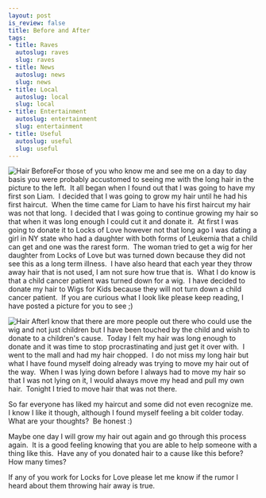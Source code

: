 ```yaml
--- 
layout: post
is_review: false
title: Before and After
tags: 
- title: Raves
  autoslug: raves
  slug: raves
- title: News
  autoslug: news
  slug: news
- title: Local
  autoslug: local
  slug: local
- title: Entertainment
  autoslug: entertainment
  slug: entertainment
- title: Useful
  autoslug: useful
  slug: useful
---
```


![Hair Before](http://www.josephcrawford.com/wp-content/uploads/2007/12/before.jpg)For those of you who know me and see me on a day to day basis you were probably accustomed to seeing me with the long hair in the picture to the left.  It all began when I found out that I was going to have my first son Liam.  I decided that I was going to grow my hair until he had his first haircut.  When the time came for Liam to have his first haircut my hair was not that long.  I decided that I was going to continue growing my hair so that when it was long enough I could cut it and donate it.  At first I was going to donate it to Locks of Love however not that long ago I was dating a girl in NY state who had a daughter with both forms of Leukemia that a child can get and one was the rarest form.  The woman tried to get a wig for her daughter from Locks of Love but was turned down because they did not see this as a long term illness.  I have also heard that each year they throw away hair that is not used, I am not sure how true that is.  What I do know is that a child cancer patient was turned down for a wig.  I have decided to donate my hair to Wigs for Kids because they will not turn down a child cancer patient.  If you are curious what I look like please keep reading, I have posted a picture for you to see ;)       
   
  
  <!--more-->  
![Hair After](http://www.josephcrawford.com/wp-content/uploads/2007/12/after.jpg)I know that there are more people out there who could use the wig and not just children but I have been touched by the child and wish to donate to a children's cause.  Today I felt my hair was long enough to donate and it was time to stop procrastinating and just get it over with.  I went to the mall and had my hair chopped.  I do not miss my long hair but what I have found myself doing already was trying to move my hair out of the way.  When I was lying down before I always had to move my hair so that I was not lying on it, I would always move my head and pull my own hair.  Tonight I tried to move hair that was not there.
  
So far everyone has liked my haircut and some did not even recognize me.  I know I like it though, although I found myself feeling a bit colder today.  What are your thoughts?  Be honest :)  
  
Maybe one day I will grow my hair out again and go through this process again.  It is a good feeling knowing that you are able to help someone with a thing like this.  Have any of you donated hair to a cause like this before?  How many times?
  
If any of you work for Locks for Love please let me know if the rumor I heard about them throwing hair away is true.
